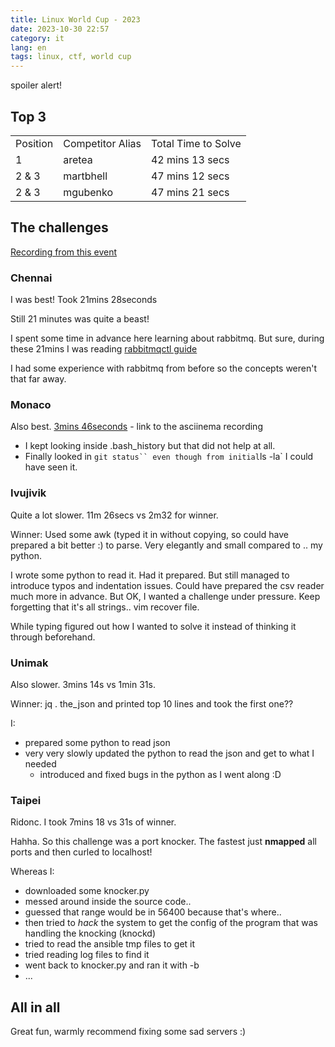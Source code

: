 ```yaml
---
title: Linux World Cup - 2023
date: 2023-10-30 22:57
category: it
lang: en
tags: linux, ctf, world cup
---
```


spoiler alert!

## Top 3

| | | |
|-|-|-|
| Position | Competitor  Alias | Total Time to Solve |
| 1 | aretea | 42 mins 13 secs|
|2 & 3| martbhell |47 mins 12 secs|
|2 & 3 | mgubenko| 47 mins 21 secs|

## The challenges

[Recording from this event](https://sadservers.com/ranking_lwc)

### Chennai

I was best! Took 21mins 28seconds

Still 21 minutes was quite a beast!

I spent some time in advance here learning about rabbitmq. But sure, during these 21mins I was reading [rabbitmqctl guide](https://www.rabbitmq.com/management-cli.html)

I had some experience with rabbitmq from before so the concepts weren't that far away.

### Monaco

Also best. [3mins 46seconds](https://sadservers.com/replay/i-0ee2f3007d5494cc2) - link to the asciinema recording

- I kept looking inside .bash_history but that did not help at all.
- Finally looked in `git status`` even though from initial`ls -la` I could have seen it.

### Ivujivik

Quite a lot slower. 11m 26secs vs 2m32 for winner.

Winner: Used some awk (typed it in without copying, so could have prepared a bit better :) to parse. Very elegantly and small compared to .. my python.

I wrote some python to read it. Had it prepared. But still managed to introduce typos and indentation issues. Could have prepared the csv reader much more in advance. But OK, I wanted a challenge under pressure. Keep forgetting that it's all strings.. vim recover file.

While typing figured out how I wanted to solve it instead of thinking it through beforehand.

### Unimak

Also slower. 3mins 14s vs 1min 31s.

Winner: jq . the_json and printed top 10 lines and took the first one??

I:

- prepared some python to read json
- very very slowly updated the python to read the json and get to what I needed
  - introduced and fixed bugs in the python as I went along :D

### Taipei

Ridonc. I took 7mins 18 vs 31s of winner.

Hahha. So this challenge was a port knocker. The fastest just **nmapped** all ports and then curled to localhost!

Whereas I:

- downloaded some knocker.py
- messed around inside the source code..
- guessed that range would be in 56400 because that's where..
- then tried to _hack_ the system to get the config of the program that was handling the knocking (knockd)
- tried to read the ansible tmp files to get it
- tried reading log files to find it
- went back to knocker.py and ran it with -b
- ...

## All in all

 Great fun, warmly recommend fixing some sad servers :)
